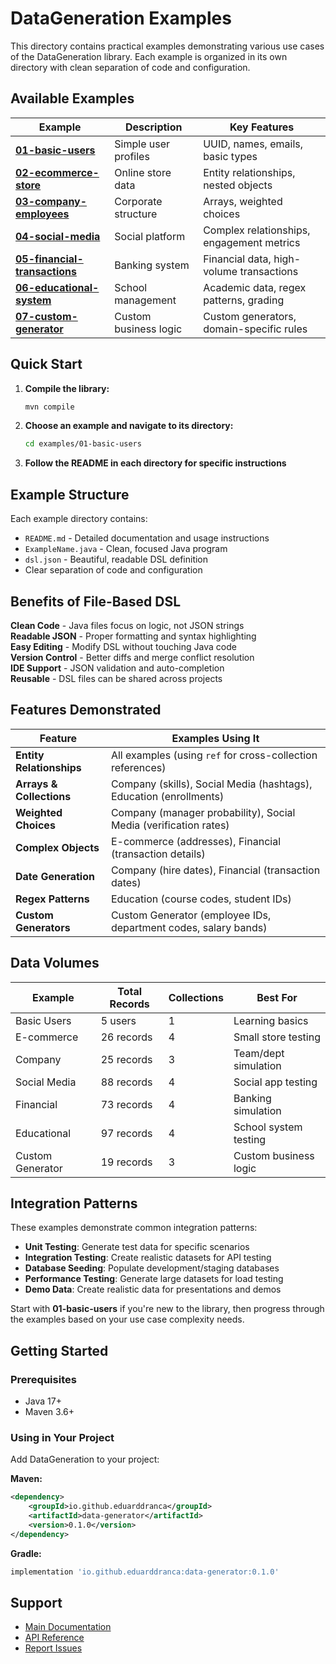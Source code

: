 # DataGeneration Examples

This directory contains practical examples demonstrating various use cases of the DataGeneration library. Each example is organized in its own directory with clean separation of code and configuration.

## Available Examples

| Example                                                     | Description          | Key Features                              |
|-------------------------------------------------------------|----------------------|-------------------------------------------|
| **[01-basic-users](01-basic-users/)**                       | Simple user profiles | UUID, names, emails, basic types          |
| **[02-ecommerce-store](02-ecommerce-store/)**               | Online store data    | Entity relationships, nested objects      |
| **[03-company-employees](03-company-employees/)**           | Corporate structure  | Arrays, weighted choices                  |
| **[04-social-media](04-social-media/)**                     | Social platform      | Complex relationships, engagement metrics |
| **[05-financial-transactions](05-financial-transactions/)** | Banking system | Financial data, high-volume transactions  |
| **[06-educational-system](06-educational-system/)**         | School management | Academic data, regex patterns, grading    |
| **[07-custom-generator](07-custom-generator/)**             | Custom business logic | Custom generators, domain-specific rules  |

## Quick Start

1. **Compile the library:**
   ```bash
   mvn compile
   ```

2. **Choose an example and navigate to its directory:**
   ```bash
   cd examples/01-basic-users
   ```

3. **Follow the README in each directory for specific instructions**

## Example Structure

Each example directory contains:
- `README.md` - Detailed documentation and usage instructions
- `ExampleName.java` - Clean, focused Java program
- `dsl.json` - Beautiful, readable DSL definition
- Clear separation of code and configuration

## Benefits of File-Based DSL

**Clean Code** - Java files focus on logic, not JSON strings  
**Readable JSON** - Proper formatting and syntax highlighting  
**Easy Editing** - Modify DSL without touching Java code  
**Version Control** - Better diffs and merge conflict resolution  
**IDE Support** - JSON validation and auto-completion  
**Reusable** - DSL files can be shared across projects  

## Features Demonstrated

| Feature | Examples Using It |
|---------|-------------------|
| **Entity Relationships** | All examples (using `ref` for cross-collection references) |
| **Arrays & Collections** | Company (skills), Social Media (hashtags), Education (enrollments) |
| **Weighted Choices** | Company (manager probability), Social Media (verification rates) |
| **Complex Objects** | E-commerce (addresses), Financial (transaction details) |
| **Date Generation** | Company (hire dates), Financial (transaction dates) |
| **Regex Patterns** | Education (course codes, student IDs) |
| **Custom Generators** | Custom Generator (employee IDs, department codes, salary bands) |

## Data Volumes

| Example | Total Records | Collections | Best For |
|---------|---------------|-------------|----------|
| Basic Users | 5 users | 1 | Learning basics |
| E-commerce | 26 records | 4 | Small store testing |
| Company | 25 records | 3 | Team/dept simulation |
| Social Media | 88 records | 4 | Social app testing |
| Financial | 73 records | 4 | Banking simulation |
| Educational | 97 records | 4 | School system testing |
| Custom Generator | 19 records | 3 | Custom business logic |

## Integration Patterns

These examples demonstrate common integration patterns:

- **Unit Testing**: Generate test data for specific scenarios
- **Integration Testing**: Create realistic datasets for API testing
- **Database Seeding**: Populate development/staging databases
- **Performance Testing**: Generate large datasets for load testing
- **Demo Data**: Create realistic data for presentations and demos

Start with **01-basic-users** if you're new to the library, then progress through the examples based on your use case complexity needs.

## Getting Started

### Prerequisites
- Java 17+
- Maven 3.6+

### Using in Your Project

Add DataGeneration to your project:

**Maven:**
```xml
<dependency>
    <groupId>io.github.eduarddranca</groupId>
    <artifactId>data-generator</artifactId>
    <version>0.1.0</version>
</dependency>
```

**Gradle:**
```gradle
implementation 'io.github.eduarddranca:data-generator:0.1.0'
```

## Support

- [Main Documentation](../README.md)
- [API Reference](../README.md#api-reference)
- [Report Issues](https://github.com/eduarddranca/DataGeneration/issues)
